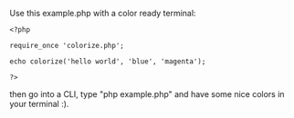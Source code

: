 Use this example.php with a color ready terminal:

    <?php
    
    require_once 'colorize.php';
    
    echo colorize('hello world', 'blue', 'magenta');
    
    ?>

then go into a CLI, type "php example.php" and have some nice colors in your terminal :).
